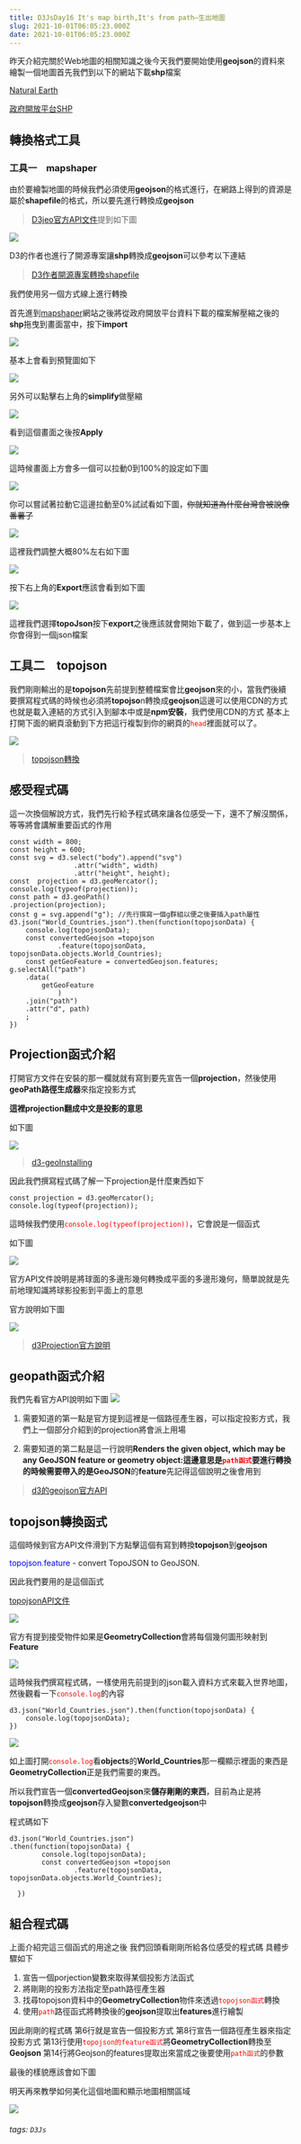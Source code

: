 ```yaml
---
title: D3JsDay16 It's map birth,It's from path—生出地圖
slug: 2021-10-01T06:05:23.000Z
date: 2021-10-01T06:05:23.000Z
---
```



昨天介紹完關於Web地圖的相關知識之後今天我們要開始使用**geojson**的資料來繪製一個地圖首先我們到以下的網站下載**shp**檔案

[Natural Earth](https://www.naturalearthdata.com/)

[政府開放平台SHP](https://data.gov.tw/faqs/631)


## 轉換格式工具
### 工具一　mapshaper
由於要繪製地圖的時候我們必須使用**geojson**的格式進行，在網路上得到的資源是屬於**shapefile**的格式，所以要先進行轉換成**geojson**

> [D3jeo官方API文件](https://github.com/d3/d3-geo/tree/v3.0.1)提到如下圖

![](https://i.imgur.com/ApnJjAg.png)

D3的作者也進行了開源專案讓**shp**轉換成**geojson**可以參考以下連結
> [D3作者開源專案轉換shapefile](https://github.com/mbostock/shapefile)

我們使用另一個方式線上進行轉換

首先進到[mapshaper](https://mapshaper.org/)網站之後將從政府開放平台資料下載的檔案解壓縮之後的**shp**拖曳到畫面當中，按下**import**

![](https://i.imgur.com/U24Ucel.png)

基本上會看到預覽圖如下

![](https://i.imgur.com/qpQgvJ8.png)

另外可以點擊右上角的**simplify**做壓縮

![](https://i.imgur.com/cbFrIz7.png)

看到這個畫面之後按**Apply**

![](https://i.imgur.com/j1VfBsy.png)

這時候畫面上方會多一個可以拉動0到100%的設定如下圖

![](https://i.imgur.com/bzjtI1R.png)

你可以嘗試著拉動它這邊拉動至0%試試看如下圖，~~你就知道為什麼台灣會被說像番薯了~~

![](https://i.imgur.com/QNrtLXy.png)

這裡我們調整大概80%左右如下圖

![](https://i.imgur.com/LNSqium.png)

按下右上角的**Export**應該會看到如下圖

![](https://i.imgur.com/eWOYBwM.png)

這裡我們選擇**topoJson**按下**export**之後應該就會開始下載了，做到這一步基本上你會得到一個json檔案


## 工具二　topojson


我們剛剛輸出的是**topojson**先前提到整體檔案會比**geojson**來的小，當我們後續要撰寫程式碼的時候也必須將**topojso**n轉換成**geojson**這邊可以使用CDN的方式也就是載入連結的方式引入到腳本中或是**npm安裝**，我們使用CDN的方式
基本上打開下面的網頁滾動到下方把這行複製到你的網頁的<font color="red">`head`</font>裡面就可以了。

![](https://i.imgur.com/VJkbqX6.png)

> [topojson轉換](https://github.com/topojson/topojson)


## 感受程式碼
這一次換個解說方式，我們先行給予程式碼來讓各位感受一下，還不了解沒關係，等等將會講解重要函式的作用
```javascript=
const width = 800;
const height = 600;
const svg = d3.select("body").append("svg")
                .attr("width", width)
                .attr("height", height);
const  projection = d3.geoMercator();
console.log(typeof(projection));
const path = d3.geoPath()
.projection(projection);
const g = svg.append("g"); //先行撰寫一個g群組以便之後要插入path屬性
d3.json("World_Countries.json").then(function(topojsonData) {
    console.log(topojsonData);
    const convertedGeojson =topojson
            .feature(topojsonData, topojsonData.objects.World_Countries);
    const getGeoFeature = convertedGeojson.features;
g.selectAll("path")
    .data(
        getGeoFeature
            )
    .join("path")
    .attr("d", path)
    ;
})
```

## Projection函式介紹

打開官方文件在安裝的那一欄就就有寫到要先宣告一個**projection**，然後使用**geoPath路徑生成器**來指定投影方式

**這裡projection翻成中文是投影的意思**

如下圖

![](https://i.imgur.com/O7LXC4U.png)
 
> [d3-geoInstalling](https://github.com/d3/d3-geo/tree/v3.0.1#installing)

因此我們撰寫程式碼了解一下projection是什麼東西如下

```javascript=
const projection = d3.geoMercator();
console.log(typeof(projection));
```
這時候我們使用<font color="red">`console.log(typeof(projection))`</font>，它會說是一個函式

如下圖

![](https://i.imgur.com/68xKo80.png)

官方API文件說明是將球面的多邊形幾何轉換成平面的多邊形幾何，簡單說就是先前地理知識將球影投影到平面上的意思

官方說明如下圖

![](https://i.imgur.com/iTSlUb5.png)

> [d3Projection官方說明](https://github.com/d3/d3-geo/blob/v3.0.1/README.md#projections)

## geopath函式介紹

我們先看官方API說明如下圖
![](https://i.imgur.com/QkcT2iX.png)

1. 需要知道的第一點是官方提到這裡是一個路徑產生器，可以指定投影方式，我們上一個部分介紹到的projection將會派上用場

1. 需要知道的第二點是這一行說明**Renders the given object, which may be any GeoJSON feature or geometry object:**這邊意思是<font color="red">`path函式`</font>要進行轉換的時候需要帶入的是**GeoJSON**的**feature**先記得這個說明之後會用到

> [d3的geojson官方API](https://github.com/d3/d3-geo/blob/v3.0.1/README.md#geoPath)

## topojson轉換函式

這個時候到官方API文件滑到下方點擊這個有寫到轉換**topojson**到**geojson**

<font color="blue">topojson.feature </font>- convert TopoJSON to GeoJSON.

因此我們要用的是這個函式

[topojsonAPI文件](https://github.com/topojson/topojson#manipulation-topojson-client)

![](https://i.imgur.com/VEPUm4b.png)

官方有提到接受物件如果是**GeometryCollection**會將每個幾何圖形映射到**Feature**

![](https://i.imgur.com/ieQb8Yh.png)

這時候我們撰寫程式碼，一樣使用先前提到的json載入資料方式來載入世界地圖，然後觀看一下<font color="red">`console.log`</font>的內容

```javascript=
d3.json("World_Countries.json").then(function(topojsonData) {
    console.log(topojsonData);
})
```

![](https://i.imgur.com/QZboLND.png)

如上圖打開<font color="red">`console.log`</font>看**objects**的**World_Countries**那一欄顯示裡面的東西是**GeometryCollection**正是我們需要的東西。


所以我們宣告一個**convertedGeojson**來**儲存剛剛的東西**，目前為止是將**topojson**轉換成**geojson**存入變數**convertedgeojson**中

程式碼如下

```javascript=
d3.json("World_Countries.json")
.then(function(topojsonData) {
        console.log(topojsonData);
        const convertedGeojson =topojson
                .feature(topojsonData, topojsonData.objects.World_Countries);
          
  })
```

## 組合程式碼

上面介紹完這三個函式的用途之後
我們回頭看剛剛所給各位感受的程式碼
具體步驟如下

1. 宣告一個porjection變數來取得某個投影方法函式
2. 將剛剛的投影方法指定至path路徑產生器
3. 找尋topojson資料中的**GeometryCollection**物件來透過<font color="red">`topojson函式`</font>轉換
4. 使用<font color="red">`path`</font>路徑函式將轉換後的**geojson**提取出**features**進行繪製

因此剛剛的程式碼
第6行就是宣告一個投影方式
第8行宣告一個路徑產生器來指定投影方式
第13行使用<font color="red">`topojson的feature函式`</font>將**GeometryCollection**轉換至**Geojson**
第14行將Geojson的features提取出來當成之後要使用<font color="red">`path函式`</font>的參數

最後的樣貌應該會如下圖

明天再來教學如何美化這個地圖和顯示地圖相關區域

![](https://i.imgur.com/xcyMwJz.png)

###### tags: `D3Js`
